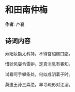 # 和田南仲梅

**作者**: 卢襄

## 诗词内容

寿阳妆额太矜持，不待宫貂赐口脂。

惜妙风姿令雪妒，定真消息有春知。

试看呵手攀条处，何似成阴着子时。

莫遣王孙三弄绝，早寻疏影对江湄。

